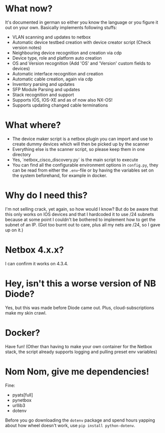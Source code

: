 # What now?
It's documented in german so either you know the language or you figure it out on your own. Basically implements following stuffs:
- VLAN scanning and updates to netbox
- Automatic device testbed creation with device creator script (Check version notes)
- Neighbouring device recognition and creation via cdp
- Device type, role and platform auto creation
- OS and Version recognition (Add 'OS' and 'Version' custom fields to devices)
- Automatic interface recognition and creation
- Automatic cable creation, again via cdp
- Inventory parsing and updates
- SFP Module Parsing and updates
- Stack recognition and support
- Supports IOS, IOS-XE and as of now also NX-OS!
- Supports updating changed cable terminations

# What where?
- The device maker script is a netbox plugin you can import and use to create dummy devices which will then be picked up by the scanner
- Everything else is the scanner script, so please keep them in one directory
- Yes, ´netbox_cisco_discovery.py´ is the main script to execute
- You can find all the configurable environment options in `config.py`, they can be read from either the `.env`-file or by having the variables set on the system beforehand, for example in docker.

# Why do I need this?
I'm not selling crack, yet again, so how would I know? But do be aware that this only works on IOS devices and that I hardcoded it to use /24 subnets because at some point I couldn't be bothered to implement how to get the subnet of an IP. (Got too burnt out to care, plus all my nets are /24, so I gave up on it.)

# Netbox 4.x.x?
I can confirm it works on 4.3.4.

# Hey, isn't this a worse version of NB Diode?
Yes, but this was made before Diode came out. Plus, cloud-subscriptions make my skin crawl.

# Docker?
Have fun! (Other than having to make your own container for the Netbox stack, the script already supports logging and pulling preset env variables)

# Nom Nom, give me dependencies!
Fine:
- pyats[full]
- pynetbox
- urllib3
- dotenv

Before you go downloading the `dotenv` package and spend hours yapping about how wheel doesn't work, use `pip install python-dotenv`.
